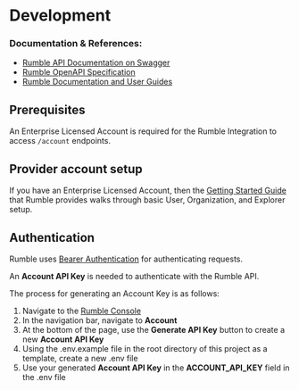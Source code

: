 # Development

### Documentation & References:

- [Rumble API Documentation on Swagger](https://app.swaggerhub.com/apis-docs/RumbleDiscovery/Rumble/)
- [Rumble OpenAPI Specification](https://github.com/RumbleDiscovery/rumble-api)
- [Rumble Documentation and User Guides](https://www.rumble.run/docs/#download-rumble-documentation-for-offline-use)

## Prerequisites

An Enterprise Licensed Account is required for the Rumble Integration to access
`/account` endpoints.

## Provider account setup

If you have an Enterprise Licensed Account, then the
[Getting Started Guide](https://www.rumble.run/docs/first-steps/) that Rumble
provides walks through basic User, Organization, and Explorer setup.

## Authentication

Rumble uses
[Bearer Authentication](https://swagger.io/docs/specification/authentication/bearer-authentication/)
for authenticating requests.

An **Account API Key** is needed to authenticate with the Rumble API.

The process for generating an Account Key is as follows:

1. Navigate to the [Rumble Console](htttps://console.rumble.run)
2. In the navigation bar, navigate to **Account**
3. At the bottom of the page, use the **Generate API Key** button to create a
   new **Account API Key**
4. Using the .env.example file in the root directory of this project as a
   template, create a new .env file
5. Use your generated **Account API Key** in the **ACCOUNT_API_KEY** field in
   the .env file
